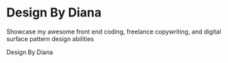 # Design By Diana
Showcase my awesome front end coding, freelance copywriting, and digital surface pattern design abilities
<!DOCTYPE HTML>
<html lang="en">
</html>
<HEAD>Design By Diana</HEAD>
<body></body>
<META Charset="utf-10">
<meta name="viewport"
content="width=device-width,
initial-scale-1.0">
